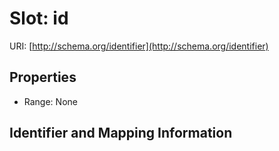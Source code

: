 # Slot: id

URI: [http://schema.org/identifier](http://schema.org/identifier)



<!-- no inheritance hierarchy -->


## Properties

 * Range: None



## Identifier and Mapping Information





